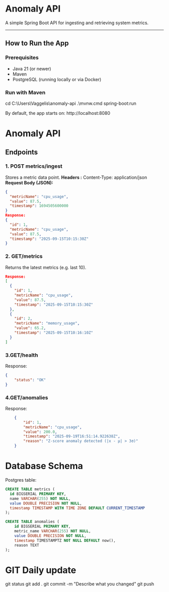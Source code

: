 # Anomaly API

A simple Spring Boot API for ingesting and retrieving system metrics.

---

## How to Run the App

### Prerequisites
- Java 21 (or newer)
- Maven
- PostgreSQL (running locally or via Docker)

### Run with Maven
cd C:\Users\Vaggelis\anomaly-api
.\mvnw.cmd spring-boot:run

By default, the app starts on:
http://localhost:8080


# Anomaly API

## Endpoints

### 1. POST metrics/ingest
Stores a metric data point.
**Headers :** Content-Type: application/json
**Request Body (JSON):**
```json
{
  "metricName": "cpu_usage",
  "value": 87.5,
  "timestamp": 1694505600000
}
Response:
{
  "id": 1,
  "metricName": "cpu_usage",
  "value": 87.5,
  "timestamp": "2025-09-15T10:15:30Z"
}
```
### 2. GET/metrics
Returns the latest metrics (e.g. last 10).
```json
Response:
[
  {
    "id": 1,
    "metricName": "cpu_usage",
    "value": 87.5,
    "timestamp": "2025-09-15T10:15:30Z"
  },
  {
    "id": 2,
    "metricName": "memory_usage",
    "value": 65.2,
    "timestamp": "2025-09-15T10:16:10Z"
  }
]
```
### 3.GET/health
Response:
```json
{
    "status": "OK"
}
```
### 4.GET/anomalies
Response:
```json
    {
        "id": 1,
        "metricName": "cpu_usage",
        "value": 200.0,
        "timestamp": "2025-09-19T16:51:14.922638Z",
        "reason": "Z-score anomaly detected (|x - μ| > 3σ)"
    }
```



# Database Schema
Postgres table:
```sql
CREATE TABLE metrics (
  id BIGSERIAL PRIMARY KEY,
  name VARCHAR(255) NOT NULL,
  value DOUBLE PRECISION NOT NULL,
  timestamp TIMESTAMP WITH TIME ZONE DEFAULT CURRENT_TIMESTAMP
);

CREATE TABLE anomalies (
    id BIGSERIAL PRIMARY KEY,
    metric_name VARCHAR(255) NOT NULL,
    value DOUBLE PRECISION NOT NULL,
    timestamp TIMESTAMPTZ NOT NULL DEFAULT now(),
    reason TEXT
);
```

# GIT Daily update
git status
git add .
git commit -m "Describe what you changed"
git push